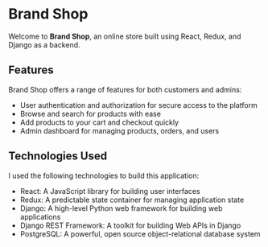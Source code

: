 <h1>Brand Shop </h1>
Welcome to <b>Brand Shop</b>, an online store built using React, Redux, and Django as a backend.

<h2>Features </h2>
Brand Shop offers a range of features for both customers and admins:
<ul>
  <li>User authentication and authorization for secure access to the platform </li>
  <li>Browse and search for products with ease </li>
  <li>Add products to your cart and checkout quickly </li>
  <li>Admin dashboard for managing products, orders, and users </li>
</ul>
<h2>Technologies Used </h2>
I used the following technologies to build this application:
<ul>
  <li>React: A JavaScript library for building user interfaces </li>
  <li>Redux: A predictable state container for managing application state </li>
  <li>Django: A high-level Python web framework for building web applications </li>
  <li>Django REST Framework: A toolkit for building Web APIs in Django </li>
  <li>PostgreSQL: A powerful, open source object-relational database system </li>
</ul>
